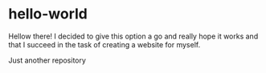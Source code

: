 # hello-world

Hellow there! 
I decided to give this option a go and really hope it works and that I succeed in the task of creating a website for myself.

Just another repository
